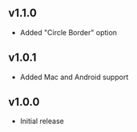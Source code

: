 ## v1.1.0
* Added "Circle Border" option

## v1.0.1
* Added Mac and Android support

## v1.0.0
* Initial release
